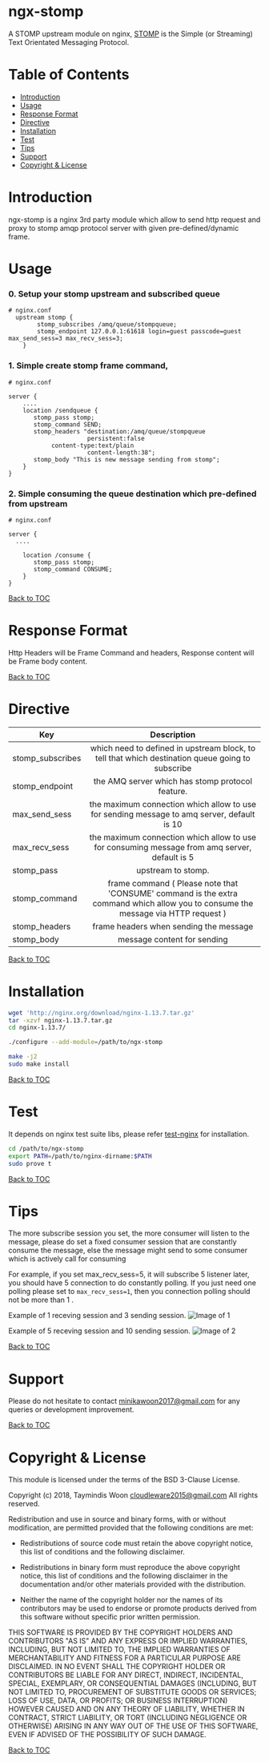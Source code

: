 
ngx-stomp
=========

A STOMP upstream module on nginx, [STOMP](https://stomp.github.io/) is the Simple (or Streaming) Text Orientated Messaging Protocol.

Table of Contents
=================

* [Introduction](#introduction)
* [Usage](#usage)
* [Response Format](#response-format)
* [Directive](#directive)
* [Installation](#installation)
* [Test](#test)
* [Tips](#tips)
* [Support](#support)
* [Copyright & License](#copyright--license)

Introduction
============

ngx-stomp is a nginx 3rd party module which allow to send http request and proxy to stomp amqp protocol server with given pre-defined/dynamic frame.


Usage
=======
### 0. Setup your stomp upstream and subscribed queue
```nginx
# nginx.conf
  upstream stomp {
        stomp_subscribes /amq/queue/stompqueue;
        stomp_endpoint 127.0.0.1:61618 login=guest passcode=guest max_send_sess=3 max_recv_sess=3;
    }
```


### 1. Simple create stomp frame command, 
```nginx
# nginx.conf

server {
    ....
    location /sendqueue {
	   stomp_pass stomp;
	   stomp_command SEND;
	   stomp_headers "destination:/amq/queue/stompqueue
					  persistent:false
            content-type:text/plain
					  content-length:38";
	   stomp_body "This is new message sending from stomp";
	}
}
```


### 2. Simple consuming the queue destination which pre-defined from upstream
```nginx
# nginx.conf

server {
  ....
  
    location /consume {
	   stomp_pass stomp;
	   stomp_command CONSUME;
	}
}
```

[Back to TOC](#table-of-contents)

Response Format
===============
Http Headers will be Frame Command and headers, Response content will be Frame body content.


[Back to TOC](#table-of-contents)

Directive                                                                                                                                                  
=========           
                                                                                                                                                           
| Key               | Description                                                                                                                           |
| -------------     |:-------------:                                                                                                                        |
| stomp_subscribes  | which need to defined in upstream block, to tell that which destination queue going to subscribe                                      |
| stomp_endpoint    | the AMQ server which has stomp protocol feature.                                                                                      |
| max_send_sess     | the maximum connection which allow to use for sending message to amq server, default is 10                                            |
| max_recv_sess     | the maximum connection which allow to use for consuming message from amq server, default is 5                                         |
| stomp_pass        | upstream to stomp.                                                                                                                    |
| stomp_command     | frame command ( Please note that 'CONSUME' command is the extra command which allow you to consume the message via HTTP request )     |
| stomp_headers     | frame headers when sending the message                                                                                                |
| stomp_body        | message content for sending                                                                                                           |
        

[Back to TOC](#table-of-contents)           

Installation
============

```bash
wget 'http://nginx.org/download/nginx-1.13.7.tar.gz'
tar -xzvf nginx-1.13.7.tar.gz
cd nginx-1.13.7/

./configure --add-module=/path/to/ngx-stomp

make -j2
sudo make install
```

[Back to TOC](#table-of-contents)


Test
=====

It depends on nginx test suite libs, please refer [test-nginx](https://github.com/openresty/test-nginx) for installation.


```bash
cd /path/to/ngx-stomp
export PATH=/path/to/nginx-dirname:$PATH 
sudo prove t
```

[Back to TOC](#table-of-contents)


Tips
=====

The more subscribe session you set, the more consumer will listen to the message, please do set a fixed consumer session that are constantly consume the message, else the message might send to some consumer which is actively call for consuming

For example, if you set max_recv_sess=5, it will subscribe 5 listener later, you should have 5 connection to do constantly polling. If you just need one polling please set to `max_recv_sess=1`, then you connection polling should not be more than 1 .

Example of 1 receving session and 3 sending session.
![Image of 1](1recv-3send.png)



Example of 5 receving session and 10 sending session.
![Image of 2](5recv-10send.png)


[Back to TOC](#table-of-contents)


Support
=======

Please do not hesitate to contact minikawoon2017@gmail.com for any queries or development improvement.


[Back to TOC](#table-of-contents)

Copyright & License
===================

This module is licensed under the terms of the BSD 3-Clause License.

Copyright (c) 2018, Taymindis Woon <cloudleware2015@gmail.com>
All rights reserved.

Redistribution and use in source and binary forms, with or without
modification, are permitted provided that the following conditions are met:

* Redistributions of source code must retain the above copyright notice, this
  list of conditions and the following disclaimer.

* Redistributions in binary form must reproduce the above copyright notice,
  this list of conditions and the following disclaimer in the documentation
  and/or other materials provided with the distribution.

* Neither the name of the copyright holder nor the names of its
  contributors may be used to endorse or promote products derived from
  this software without specific prior written permission.

THIS SOFTWARE IS PROVIDED BY THE COPYRIGHT HOLDERS AND CONTRIBUTORS "AS IS"
AND ANY EXPRESS OR IMPLIED WARRANTIES, INCLUDING, BUT NOT LIMITED TO, THE
IMPLIED WARRANTIES OF MERCHANTABILITY AND FITNESS FOR A PARTICULAR PURPOSE ARE
DISCLAIMED. IN NO EVENT SHALL THE COPYRIGHT HOLDER OR CONTRIBUTORS BE LIABLE
FOR ANY DIRECT, INDIRECT, INCIDENTAL, SPECIAL, EXEMPLARY, OR CONSEQUENTIAL
DAMAGES (INCLUDING, BUT NOT LIMITED TO, PROCUREMENT OF SUBSTITUTE GOODS OR
SERVICES; LOSS OF USE, DATA, OR PROFITS; OR BUSINESS INTERRUPTION) HOWEVER
CAUSED AND ON ANY THEORY OF LIABILITY, WHETHER IN CONTRACT, STRICT LIABILITY,
OR TORT (INCLUDING NEGLIGENCE OR OTHERWISE) ARISING IN ANY WAY OUT OF THE USE
OF THIS SOFTWARE, EVEN IF ADVISED OF THE POSSIBILITY OF SUCH DAMAGE.


[Back to TOC](#table-of-contents)
